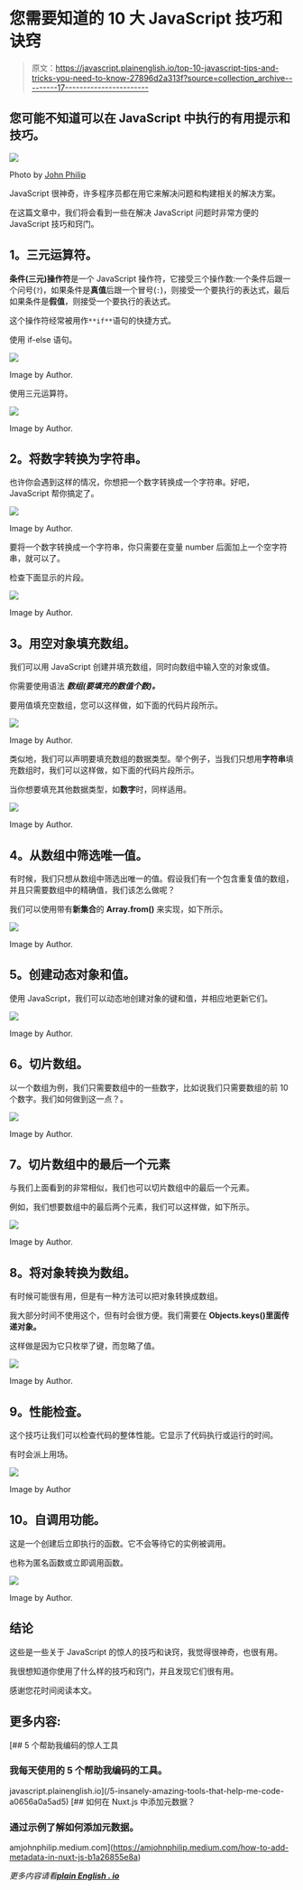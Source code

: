 # 您需要知道的 10 大 JavaScript 技巧和诀窍

> 原文：<https://javascript.plainenglish.io/top-10-javascript-tips-and-tricks-you-need-to-know-27896d2a313f?source=collection_archive---------17----------------------->

## 您可能不知道可以在 JavaScript 中执行的有用提示和技巧。

![](img/915450e4bdf18c91f4af5e4b9d7dea6e.png)

Photo by [John Philip](https://medium.com/u/c2cdb19c0977?source=post_page-----27896d2a313f--------------------------------)

JavaScript 很神奇，许多程序员都在用它来解决问题和构建相关的解决方案。

在这篇文章中，我们将会看到一些在解决 JavaScript 问题时非常方便的 JavaScript 技巧和窍门。

## **1。三元运算符。**

**条件(三元)操作符**是一个 JavaScript 操作符，它接受三个操作数:一个条件后跟一个问号(`?`)，如果条件是**真值**后跟一个冒号(`:`)，则接受一个要执行的表达式，最后如果条件是**假值**，则接受一个要执行的表达式。

这个操作符经常被用作`**if**`语句的快捷方式。

使用 if-else 语句。

![](img/8919befef73ecc3696b701f3e562323f.png)

Image by Author.

使用三元运算符。

![](img/f5176c5eecc0d3c79e56eeef058bc918.png)

Image by Author.

## **2。将数字转换为字符串。**

也许你会遇到这样的情况，你想把一个数字转换成一个字符串。好吧，JavaScript 帮你搞定了。

![](img/2edc5d96d72a37e560cbe5b7ae6794d6.png)

Image by Author.

要将一个数字转换成一个字符串，你只需要在变量 number 后面加上一个空字符串，就可以了。

检查下面显示的片段。

![](img/f9c555f10c47c0b2757beff3c9e531b1.png)

Image by Author.

## **3。用空对象填充数组。**

我们可以用 JavaScript 创建并填充数组，同时向数组中输入空的对象或值。

你需要使用语法 ***数组(要填充的数值个数)。***

要用值填充空数组，您可以这样做，如下面的代码片段所示。

![](img/a3316e1f8d51ab68f5a79b668a108896.png)

Image by Author.

类似地，我们可以声明要填充数组的数据类型。举个例子，当我们只想用**字符串**填充数组时，我们可以这样做，如下面的代码片段所示。

当你想要填充其他数据类型，如**数字**时，同样适用。

![](img/2a3b19140717dce304396f4db5621839.png)

Image by Author.

## **4。从数组中筛选唯一值。**

有时候，我们只想从数组中筛选出唯一的值。假设我们有一个包含重复值的数组，并且只需要数组中的精确值，我们该怎么做呢？

我们可以使用带有**新集合**的 **Array.from()** 来实现，如下所示。

![](img/db5ecc2b9269ecd81fdadcf7be9ff746.png)

Image by Author.

## **5。创建动态对象和值。**

使用 JavaScript，我们可以动态地创建对象的键和值，并相应地更新它们。

![](img/d5028b1761cce1b588d8a287b752e8f5.png)

Image by Author.

## **6。切片数组。**

以一个数组为例，我们只需要数组中的一些数字，比如说我们只需要数组的前 10 个数字。我们如何做到这一点？。

![](img/e838f7c2c5ef6fc8aba3a72606d34329.png)

Image by Author.

## **7。切片数组中的最后一个元素**

与我们上面看到的非常相似，我们也可以切片数组中的最后一个元素。

例如，我们想要数组中的最后两个元素，我们可以这样做，如下所示。

![](img/6ed363147889c20c07c0096923630f85.png)

Image by Author.

## **8。将对象转换为数组。**

有时候可能很有用，但是有一种方法可以把对象转换成数组。

我大部分时间不使用这个，但有时会很方便。我们需要在 **Objects.keys()里面传递对象。**

这样做是因为它只枚举了键，而忽略了值。

![](img/1801be795f38c6598d04bebadae75697.png)

Image by Author.

## **9。性能检查。**

这个技巧让我们可以检查代码的整体性能。它显示了代码执行或运行的时间。

有时会派上用场。

![](img/37e6cfa23f912873641fc9489569db71.png)

Image by Author

## 10。自调用功能。

这是一个创建后立即执行的函数。它不会等待它的实例被调用。

也称为匿名函数或立即调用函数。

![](img/65d6b26e518d933c4dc6de79fc2e64f6.png)

Image by Author.

## **结论**

这些是一些关于 JavaScript 的惊人的技巧和诀窍，我觉得很神奇，也很有用。

我很想知道你使用了什么样的技巧和窍门，并且发现它们很有用。

感谢您花时间阅读本文。

## **更多内容:**

[](/5-insanely-amazing-tools-that-help-me-code-a0656a0a5ad5) [## 5 个帮助我编码的惊人工具

### 我每天使用的 5 个帮助我编码的工具。

javascript.plainenglish.io](/5-insanely-amazing-tools-that-help-me-code-a0656a0a5ad5) [](https://amjohnphilip.medium.com/how-to-add-metadata-in-nuxt-js-b1a26855e8a) [## 如何在 Nuxt.js 中添加元数据？

### 通过示例了解如何添加元数据。

amjohnphilip.medium.com](https://amjohnphilip.medium.com/how-to-add-metadata-in-nuxt-js-b1a26855e8a) 

*更多内容请看*[***plain English . io***](http://plainenglish.io/)